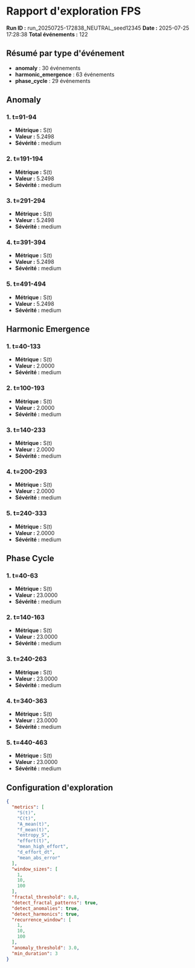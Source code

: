 # Rapport d'exploration FPS

**Run ID :** run_20250725-172838_NEUTRAL_seed12345
**Date :** 2025-07-25 17:28:38
**Total événements :** 122

## Résumé par type d'événement

- **anomaly** : 30 événements
- **harmonic_emergence** : 63 événements
- **phase_cycle** : 29 événements

## Anomaly

### 1. t=91-94
- **Métrique :** S(t)
- **Valeur :** 5.2498
- **Sévérité :** medium

### 2. t=191-194
- **Métrique :** S(t)
- **Valeur :** 5.2498
- **Sévérité :** medium

### 3. t=291-294
- **Métrique :** S(t)
- **Valeur :** 5.2498
- **Sévérité :** medium

### 4. t=391-394
- **Métrique :** S(t)
- **Valeur :** 5.2498
- **Sévérité :** medium

### 5. t=491-494
- **Métrique :** S(t)
- **Valeur :** 5.2498
- **Sévérité :** medium

## Harmonic Emergence

### 1. t=40-133
- **Métrique :** S(t)
- **Valeur :** 2.0000
- **Sévérité :** medium

### 2. t=100-193
- **Métrique :** S(t)
- **Valeur :** 2.0000
- **Sévérité :** medium

### 3. t=140-233
- **Métrique :** S(t)
- **Valeur :** 2.0000
- **Sévérité :** medium

### 4. t=200-293
- **Métrique :** S(t)
- **Valeur :** 2.0000
- **Sévérité :** medium

### 5. t=240-333
- **Métrique :** S(t)
- **Valeur :** 2.0000
- **Sévérité :** medium

## Phase Cycle

### 1. t=40-63
- **Métrique :** S(t)
- **Valeur :** 23.0000
- **Sévérité :** medium

### 2. t=140-163
- **Métrique :** S(t)
- **Valeur :** 23.0000
- **Sévérité :** medium

### 3. t=240-263
- **Métrique :** S(t)
- **Valeur :** 23.0000
- **Sévérité :** medium

### 4. t=340-363
- **Métrique :** S(t)
- **Valeur :** 23.0000
- **Sévérité :** medium

### 5. t=440-463
- **Métrique :** S(t)
- **Valeur :** 23.0000
- **Sévérité :** medium

## Configuration d'exploration

```json
{
  "metrics": [
    "S(t)",
    "C(t)",
    "A_mean(t)",
    "f_mean(t)",
    "entropy_S",
    "effort(t)",
    "mean_high_effort",
    "d_effort_dt",
    "mean_abs_error"
  ],
  "window_sizes": [
    1,
    10,
    100
  ],
  "fractal_threshold": 0.8,
  "detect_fractal_patterns": true,
  "detect_anomalies": true,
  "detect_harmonics": true,
  "recurrence_window": [
    1,
    10,
    100
  ],
  "anomaly_threshold": 3.0,
  "min_duration": 3
}
```
